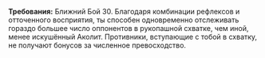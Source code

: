 **Требования:** Ближний Бой 30.
Благодаря комбинации рефлексов и отточенного восприятия, ты способен одновременно отслеживать гораздо большее число оппонентов в рукопашной схватке, чем иной, менее искушённый Аколит. Противники, вступающие с тобой в схватку, не получают бонусов за численное превосходство.